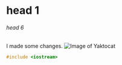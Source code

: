 # head 1
###### head 6
I made some changes.
![Image of Yaktocat](https://octodex.github.com/images/yaktocat.png)

``` c++
#include <iostream>
```
